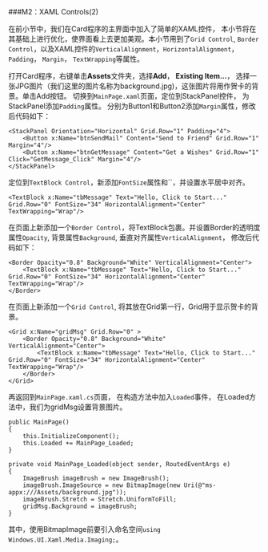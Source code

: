 ###M2：XAML Controls(2)

在前小节中，我们在Card程序的主界面中加入了简单的XAML控件， 本小节将在其基础上进行优化，使界面看上去更加美观。本小节用到了`Grid Control`, `Border Control`，以及XAML控件的`VerticalAlignment`，`HorizontalAlignment`， `Padding`， `Margin`， `TextWrapping`等属性。

打开Card程序，右键单击**Assets**文件夹，选择**Add**， **Existing Item...**， 选择一张JPG图片（我们这里的图片名称为background.jpg)，这张图片将用作贺卡的背景。单击Add按钮。
切换到`MainPage.xaml`页面，定位到StackPanel控件， 为StackPanel添加`Padding`属性。 分别为Button1和Button2添加`Margin`属性，修改后代码如下：

    <StackPanel Orientation="Horizontal" Grid.Row="1" Padding="4">
        <Button x:Name="btnSendMail" Content="Send to Friend" Grid.Row="1" Margin="4"/>
        <Button x:Name="btnGetMessage" Content="Get a Wishes" Grid.Row="1" Click="GetMessage_Click" Margin="4"/>
    </StackPanel>

定位到`TextBlock Control`，新添加`FontSize`属性和``，并设置水平居中对齐。 

	<TextBlock x:Name="tbMessage" Text="Hello, Click to Start..." Grid.Row="0" FontSize="34" HorizontalAlignment="Center"  TextWrapping="Wrap"/>

在页面上新添加一个`Border Control`，将TextBlock包裹。并设置Border的透明度属性`Opacity`, 背景属性`Background`, 垂直对齐属性`VerticalAlignment`， 修改后代码如下：

    <Border Opacity="0.8" Background="White" VerticalAlignment="Center">
        <TextBlock x:Name="tbMessage" Text="Hello, Click to Start..." Grid.Row="0" FontSize="34" HorizontalAlignment="Center"  TextWrapping="Wrap"/>
    </Border>

在页面上新添加一个`Grid Control`, 将其放在Grid第一行，Grid用于显示贺卡的背景。

    <Grid x:Name="gridMsg" Grid.Row="0" >            
        <Border Opacity="0.8" Background="White" VerticalAlignment="Center">
            <TextBlock x:Name="tbMessage" Text="Hello, Click to Start..." Grid.Row="0" FontSize="34" HorizontalAlignment="Center"  TextWrapping="Wrap"/>
        </Border>
    </Grid>

再返回到`MainPage.xaml.cs`页面， 在构造方法中加入`Loaded`事件， 在Loaded方法中，我们为gridMsg设置背景图片。

    public MainPage()
    {
        this.InitializeComponent();
        this.Loaded += MainPage_Loaded;
    }

    private void MainPage_Loaded(object sender, RoutedEventArgs e)
    {
        ImageBrush imageBrush = new ImageBrush();
        imageBrush.ImageSource = new BitmapImage(new Uri(@"ms-appx:///Assets/background.jpg"));
        imageBrush.Stretch = Stretch.UniformToFill;
        gridMsg.Background = imageBrush;
    }

其中，使用BitmapImage前要引入命名空间`using Windows.UI.Xaml.Media.Imaging;`。